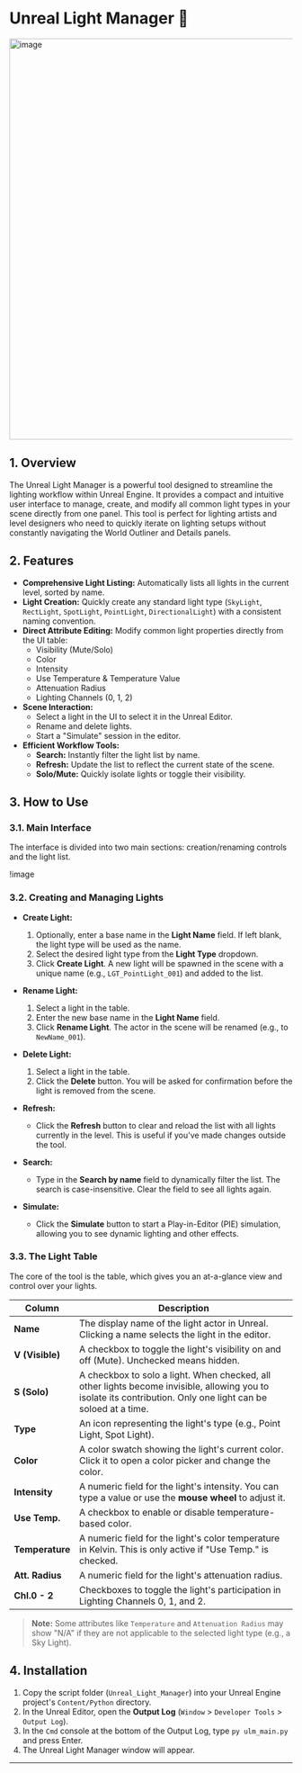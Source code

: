  # Unreal Light Manager 🔦
 
<img width="772" height="713" alt="image" src="https://github.com/user-attachments/assets/6f7c67ca-702d-4884-affc-05660c1bd67e" />

 
 ## 1. Overview
 
 The Unreal Light Manager is a powerful tool designed to streamline the lighting workflow within Unreal Engine. It provides a compact and intuitive user interface to manage, create, and modify all common light types in your scene directly from one panel. This tool is perfect for lighting artists and level designers who need to quickly iterate on lighting setups without constantly navigating the World Outliner and Details panels.
 
 ## 2. Features
 
 *   **Comprehensive Light Listing:** Automatically lists all lights in the current level, sorted by name.
 *   **Light Creation:** Quickly create any standard light type (`SkyLight`, `RectLight`, `SpotLight`, `PointLight`, `DirectionalLight`) with a consistent naming convention.
 *   **Direct Attribute Editing:** Modify common light properties directly from the UI table:
     *   Visibility (Mute/Solo)
     *   Color
     *   Intensity
     *   Use Temperature & Temperature Value
     *   Attenuation Radius
     *   Lighting Channels (0, 1, 2)
 *   **Scene Interaction:**
     *   Select a light in the UI to select it in the Unreal Editor.
     *   Rename and delete lights.
     *   Start a "Simulate" session in the editor.
 *   **Efficient Workflow Tools:**
     *   **Search:** Instantly filter the light list by name.
     *   **Refresh:** Update the list to reflect the current state of the scene.
     *   **Solo/Mute:** Quickly isolate lights or toggle their visibility.
 
 ## 3. How to Use
 
 ### 3.1. Main Interface
 
 The interface is divided into two main sections: creation/renaming controls and the light list.
 
 !image
 
 
 ### 3.2. Creating and Managing Lights
 
 *   **Create Light:**
     1.  Optionally, enter a base name in the **Light Name** field. If left blank, the light type will be used as the name.
     2.  Select the desired light type from the **Light Type** dropdown.
     3.  Click **Create Light**. A new light will be spawned in the scene with a unique name (e.g., `LGT_PointLight_001`) and added to the list.
 
 *   **Rename Light:**
     1.  Select a light in the table.
     2.  Enter the new base name in the **Light Name** field.
     3.  Click **Rename Light**. The actor in the scene will be renamed (e.g., to `NewName_001`).
 
 *   **Delete Light:**
     1.  Select a light in the table.
     2.  Click the **Delete** button. You will be asked for confirmation before the light is removed from the scene.
 
 *   **Refresh:**
     *   Click the **Refresh** button to clear and reload the list with all lights currently in the level. This is useful if you've made changes outside the tool.
 
 *   **Search:**
     *   Type in the **Search by name** field to dynamically filter the list. The search is case-insensitive. Clear the field to see all lights again.
 
 *   **Simulate:**
     *   Click the **Simulate** button to start a Play-in-Editor (PIE) simulation, allowing you to see dynamic lighting and other effects.
 
 ### 3.3. The Light Table
 
 The core of the tool is the table, which gives you an at-a-glance view and control over your lights.
 
 | Column        | Description                                                                                                                            |
 |---------------|----------------------------------------------------------------------------------------------------------------------------------------|
 | **Name**      | The display name of the light actor in Unreal. Clicking a name selects the light in the editor.                                          |
 | **V (Visible)** | A checkbox to toggle the light's visibility on and off (Mute). Unchecked means hidden.                                                 |
 | **S (Solo)**  | A checkbox to solo a light. When checked, all other lights become invisible, allowing you to isolate its contribution. Only one light can be soloed at a time. |
 | **Type**      | An icon representing the light's type (e.g., Point Light, Spot Light).                                                                 |
 | **Color**     | A color swatch showing the light's current color. Click it to open a color picker and change the color.                                |
 | **Intensity** | A numeric field for the light's intensity. You can type a value or use the **mouse wheel** to adjust it.                                 |
 | **Use Temp.** | A checkbox to enable or disable temperature-based color.                                                                               |
 | **Temperature**| A numeric field for the light's color temperature in Kelvin. This is only active if "Use Temp." is checked.                             |
 | **Att. Radius**| A numeric field for the light's attenuation radius.                                                                                    |
 | **Chl.0 - 2** | Checkboxes to toggle the light's participation in Lighting Channels 0, 1, and 2.                                                         |
 
 > **Note:** Some attributes like `Temperature` and `Attenuation Radius` may show "N/A" if they are not applicable to the selected light type (e.g., a Sky Light).
 
 ## 4. Installation
 
 1.  Copy the script folder (`Unreal_Light_Manager`) into your Unreal Engine project's `Content/Python` directory.
 2.  In the Unreal Editor, open the **Output Log** (`Window` > `Developer Tools` > `Output Log`).
 3.  In the `Cmd` console at the bottom of the Output Log, type `py ulm_main.py` and press Enter.
 4.  The Unreal Light Manager window will appear.
 
 ---

